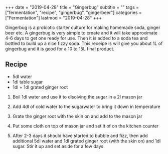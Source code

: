+++
date = "2019-04-28"
title = "Gingerbug"
subtitle = ""
tags = ["fermentation", "recipe", "gingerbug", "gingerbeer"]
categories = ["Fermentation"]
lastmod = "2019-04-28"
+++

Gingerbug is a probiotic starter culture for making homemade soda,
ginger beer etc.  A gingerbug is very simple to create and it will
take approximate 4-6 days to get one ready for use.  Then it is added
to a soda tea and bottled to build up a nice fizzy soda.  This receipe
is will give you about 1L of gingerbug and it is good for a 10 to 15L
final product.


## Recipe

- 5dl water
- 1dl table sugar
- 1dl + 1dl grated ginger root

1. Boil 1dl water and use it to disolving the sugar in a 2l mason jar

2. Add 4dl of cold water to the sugarwater to bring it down in
   temperature

3. Grate the ginger root with the skin on and add to the mason jar

4. Put some cloth on top of mason jar and set it of on the kitchen counter

5. After 2-3 days it should have started to bubble and fizz, then add
   additional 5dl water and 1dl grated ginger root (with the skin on)
   and 1dl sugar. Stir it up and set aside for a few days.
